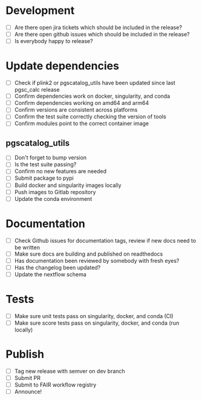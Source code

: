 # Development

- [ ] Are there open jira tickets which should be included in the release?
- [ ] Are there open github issues which should be included in the release?
- [ ] Is everybody happy to release?

# Update dependencies 

- [ ] Check if plink2 or pgscatalog_utils have been updated since last pgsc_calc release
- [ ] Confirm dependencies work on docker, singularity, and conda
- [ ] Confirm dependencies working on amd64 and arm64
- [ ] Confirm versions are consistent across platforms
- [ ] Confirm the test suite correctly checking the version of tools
- [ ] Confirm modules point to the correct container image

## pgscatalog_utils

- [ ] Don't forget to bump version
- [ ] Is the test suite passing?
- [ ] Confirm no new features are needed
- [ ] Submit package to pypi
- [ ] Build docker and singularity images locally
- [ ] Push images to Gitlab repository
- [ ] Update the conda environment

# Documentation

- [ ] Check Github issues for documentation tags, review if new docs need to be written
- [ ] Make sure docs are building and published on readthedocs
- [ ] Has documentation been reviewed by somebody with fresh eyes?
- [ ] Has the changelog been updated?
- [ ] Update the nextflow schema

# Tests

- [ ] Make sure unit tests pass on singularity, docker, and conda (CI)
- [ ] Make sure score tests pass on singularity, docker, and conda (run locally) 

# Publish

- [ ] Tag new release with semver on dev branch
- [ ] Submit PR
- [ ] Submit to FAIR workflow registry
- [ ] Announce!